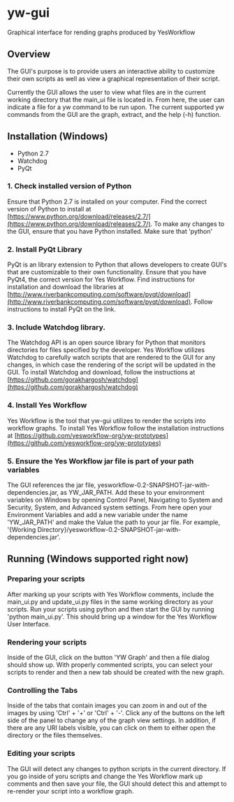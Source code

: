 # yw-gui
Graphical interface for rending graphs produced by YesWorkflow

Overview
--------

The GUI's purpose is to provide users an interactive ability to customize their own scripts as well as view a graphical representation of their script.

Currently the GUI allows the user to view what files are in the current working directory that the main_ui file is located in. From here, the user can indicate a file for a yw command to be run upon. 
The current supported yw commands from the GUI are the graph, extract, and the help (-h) function.

Installation (Windows)
------------

- Python 2.7
- Watchdog
- PyQt

### 1. Check installed version of Python

Ensure that Python 2.7 is installed on your computer. Find the correct version of Python to install at [https://www.python.org/download/releases/2.7/](https://www.python.org/download/releases/2.7/). To make any changes to the GUI, ensure that you have Python installed. Make sure that 'python' 

### 2. Install PyQt Library

PyQt is an library extension to Python that allows developers to create GUI's that are customizable to their own functionality. Ensure that you have PyQt4, the correct version for Yes Workflow. Find instructions for installation and download the libraries at [http://www.riverbankcomputing.com/software/pyqt/download](http://www.riverbankcomputing.com/software/pyqt/download). Follow instructions to install PyQt on the link.

### 3. Include Watchdog library. 

The Watchdog API is an open source library for Python that monitors directories for files specified by the developer. Yes Workflow utilizes Watchdog to carefully watch scripts that are rendered to the GUI for any changes, in which case the rendering of the script will be updated in the GUI. To install Watchdog and download, follow the instructions at [https://github.com/gorakhargosh/watchdog](https://github.com/gorakhargosh/watchdog)

### 4. Install Yes Workflow

Yes Workflow is the tool that yw-gui utilizes to render the scripts into workflow graphs. To install Yes Workflow follow the installation instructions at [https://github.com/yesworkflow-org/yw-prototypes](https://github.com/yesworkflow-org/yw-prototypes)

### 5. Ensure the Yes Workflow jar file is part of your path variables

The GUI references the jar file, yesworkflow-0.2-SNAPSHOT-jar-with-dependencies.jar, as YW_JAR_PATH. Add these to your environment variables on Windows by opening Control Panel, Navigating to System and Security, System, and Advanced system settings. From here open your Environment Variables and add a new variable under the name 'YW_JAR_PATH' and make the Value the path to your jar file. For example, '{Working Directory}/yesworkflow-0.2-SNAPSHOT-jar-with-dependencies.jar'.


Running (Windows supported right now)
-------

### Preparing your scripts

After marking up your scripts with Yes Workflow comments, include the main_ui.py and update_ui.py files in the same working directory as your scripts. Run your scripts using python and then start the GUI by running 'python main_ui.py'. This should bring up a window for the Yes Workflow User Interface.

### Rendering your scripts

Inside of the GUI, click on the button 'YW Graph' and then a file dialog should show up. With properly commented scripts, you can select your scripts to render and then a new tab should be created with the new graph.

### Controlling the Tabs

Inside of the tabs that contain images you can zoom in and out of the images by using 'Ctrl' + '+' or 'Ctrl' + '-'. Click any of the buttons on the left side of the panel to change any of the graph view settings. In addition, if there are any URI labels visible, you can click on them to either open the directory or the files themselves. 

### Editing your scripts

The GUI will detect any changes to python scripts in the current directory. If you go inside of yoru scripts and change the Yes Workflow mark up comments and then save your file, the GUI should detect this and attempt to re-render your script into a workflow graph.